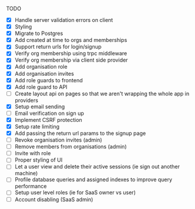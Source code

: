 TODO

- [x] Handle server validation errors on client
- [x] Styling
- [x] Migrate to Postgres
- [x] Add created at time to orgs and memberships
- [x] Support return urls for login/signup
- [x] Verify org membership using trpc middleware
- [x] Verify org membership via client side provider
- [x] Add organisation role
- [x] Add organisation invites
- [x] Add role guards to frontend
- [x] Add role guard to API
- [ ] Create layout api on pages so that we aren't wrapping the whole app in providers
- [x] Setup email sending
- [ ] Email verification on sign up
- [x] Implement CSRF protection
- [x] Setup rate limiting
- [x] Add passing the return url params to the signup page
- [ ] Revoke organisation invites (admin)
- [ ] Remove members from organisations (admin)
- [ ] Invite with role
- [ ] Proper styling of UI
- [ ] Let a user view and delete their active sessions (ie sign out another machine)
- [ ] Profile database queries and assigned indexes to improve query performance
- [ ] Setup user level roles (ie for SaaS owner vs user)
- [ ] Account disabling (SaaS admin)
